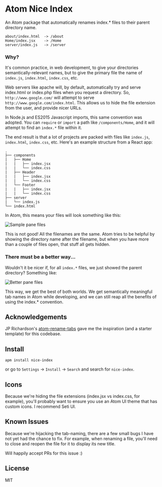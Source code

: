 Atom Nice Index
================

An Atom package that automatically renames index.* files to their parent directory name.

```
about/index.html  -> /about
Home/index.jsx    -> /Home
server/index.js   -> /server
```


### Why?

It's common practice, in web development, to give your directories semantically-relevant names, but to give the primary file the name of `index.js`, `index.html`, `index.css`, etc.

Web servers like apache will, by default, automatically try and serve index.html or index.php files when you request a directory. So, `http://www.google.com/` will attempt to serve `http://www.google.com/index.html`. This allows us to hide the file extension from the user, and provide nicer URLs.

In Node.js and ES2015 Javascript imports, this same convention was adopted. You can `require` or `import` a path like `/components/Home`, and it will attempt to find an `index.*` file within it.

The end result is that a lot of projects are packed with files like `index.js`, `index.html`, `index.css`, etc. Here's an example structure from a React app:

```
.
├── components
|   ├── Home
|   |   ├── index.jsx
|   |   └── index.css
|   ├── Header
|   |   ├── index.jsx
|   |   └── index.css
|   └── Footer
|   |   ├── index.jsx
|   |   └── index.css
├── server
|   └── index.js
└── index.html
```

In Atom, this means your files will look something like this:

![Sample pane files](/img/before.png "Before")

This is not good! All the filenames are the same. Atom tries to be helpful by showing the directory name after the filename, but when you have more than a couple of files open, that stuff all gets hidden.

### There must be a better way...

Wouldn't it be nicer if, for all `index.*` files, we just showed the parent directory? Something like:

![Better pane files](/img/after.png "After")

This way, we get the best of both worlds. We get semantically meaningful tab names in Atom while developing, and we can still reap all the benefits of using the index.* convention.


Acknowledgements
----------------

JP Richardson's [atom-rename-tabs](https://github.com/jprichardson/atom-rename-tabs) gave me the inspiration (and a starter template) for this codebase.



Install
-------

```
apm install nice-index
```

or go to `Settings` → `Install` → `Search` and search for `nice-index`.


Icons
--------
Because we're hiding the file extensions (index.jsx vs index.css, for example), you'll probably want to ensure you use an Atom UI theme that has custom icons. I recommend Seti UI.


Known Issues
-----

Because we're hijacking the tab-naming, there are a few small bugs I have not yet had the chance to fix. For example, when renaming a file, you'll need to close and reopen the file for it to display its new title.

Will happily accept PRs for this issue :)


License
-------
MIT
